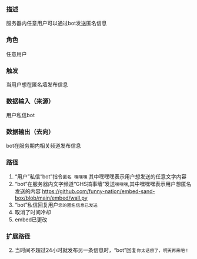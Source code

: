 ### 描述

服务器内任意用户可以通过bot发送匿名信息

### 角色

任意用户

### 触发

当用户想在匿名墙发布信息

### 数据输入（来源）

用户私信bot

### 数据输出（去向）

bot在服务期内相关频道发布信息

### 路径

1. “用户”私信“bot”指令```匿名 嘿嘿嘿``` 其中嘿嘿嘿表示用户想发送的任意文字内容
2. “bot”在服务器内文字频道“GHS搞事墙”发送```嘿嘿嘿```,其中嘿嘿嘿表示用户想匿名发送的内容
https://github.com/funny-nation/embed-sand-box/blob/main/embed/wall.py
3. “bot”私信回复用户```您的匿名信息已发送```
4. 取消了时间冷却
5. embed已更改

### 扩展路径

2. 当时间不超过24小时就发布另一条信息时，“bot”回复```你太话痨了，明天再来吧！```
